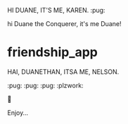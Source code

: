 HI DUANE, IT'S ME, KAREN. :pug: 


hi Duane the Conquerer, it's me Duane!

# friendship_app


HAI, DUANETHAN, ITSA ME, NELSON.

:pug: :pug: :pug: :plzwork:

:tada:

Enjoy… 
